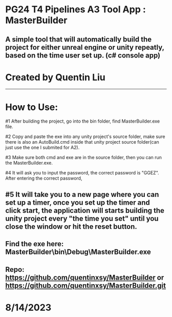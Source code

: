 # PG24 T4 Pipelines A3 Tool App : MasterBuilder

A simple tool that will automatically build the project for either unreal engine or unity repeatly,
based on the time user set up. (c# console app)
----------------------------------------------------------------------------------------------------------------
# Created by Quentin Liu 
----------------------------------------------------------------------------------------------------------------
# How to Use:

#1 After building the project, go into the bin folder, find MasterBuilder.exe file.

#2 Copy and paste the exe into any unity project's source folder, make sure there is 
	also an AutoBuild.cmd inside that unity project source folder(can just use the one I submited for A2).

#3 Make sure both cmd and exe are in the source folder, then you can run the MasterBuilder.exe.

#4 It will ask you to input the password, the correct password is "GGEZ". After entering the correct password,

#5 It will take you to a new page where you can set up a timer, once you set up the timer and click start,
the application will starts building the unity project every "the time you set" until  you close the window or hit
the reset button.
----------------------------------------------------------------------------------------------------------------
Find the exe here: MasterBuilder\bin\Debug\MasterBuilder.exe
----------------------------------------------------------------------------------------------------------------
Repo:
https://github.com/quentinxsy/MasterBuilder
or
https://github.com/quentinxsy/MasterBuilder.git
----------------------------------------------------------------------------------------------------------------
# 8/14/2023